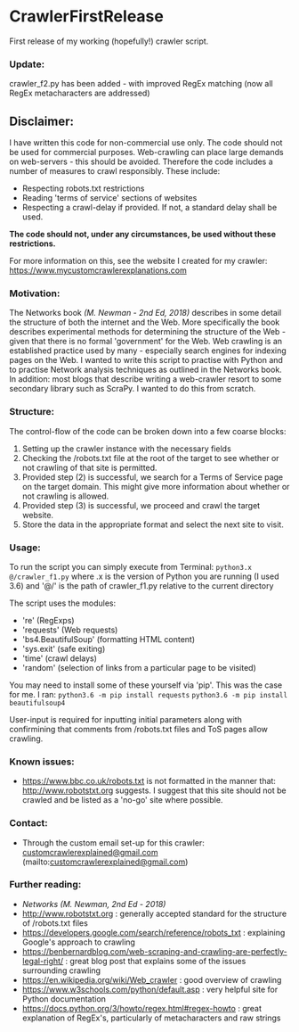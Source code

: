 # CrawlerFirstRelease
First release of my working (hopefully!) crawler script.

### Update:
crawler_f2.py has been added - with improved RegEx matching (now all RegEx metacharacters are addressed)

## **Disclaimer**:

I have written this code for non-commercial use only.
The code should not be used for commercial purposes.
Web-crawling can place large demands on web-servers - this should be avoided.
Therefore the code includes a number of measures to crawl responsibly.
These include:
- Respecting robots.txt restrictions
- Reading 'terms of service' sections of websites
- Respecting a crawl-delay if provided. If not, a standard delay shall be used.

**The code should not, under any circumstances, be used without these restrictions.**

For more information on this, see the website I created for my crawler: https://www.mycustomcrawlerexplanations.com

### Motivation:

The Networks book *(M. Newman - 2nd Ed, 2018)* describes in some detail the structure of both the internet and the Web.
More specifically the book describes experimental methods for determining the structure of the Web - given that there is no formal 'government' for the Web.
Web crawling is an established practice used by many - especially search engines for indexing pages on the Web.
I wanted to write this script to practise with Python and to practise Network analysis techniques as outlined in the Networks book.
In addition: most blogs that describe writing a web-crawler resort to some secondary library such as ScraPy. I wanted to do this from scratch.


### Structure:
The control-flow of the code can be broken down into a few coarse blocks:
1) Setting up the crawler instance with the necessary fields
2) Checking the /robots.txt file at the root of the target to see whether or not crawling of that site is permitted.
3) Provided step (2) is successful, we search for a Terms of Service page on the target domain. This might give more information about whether or not crawling is allowed.
4) Provided step (3) is successful, we proceed and crawl the target website.
5) Store the data in the appropriate format and select the next site to visit.

### Usage:
To run the script you can simply execute from Terminal:
`python3.x @/crawler_f1.py` where .x is the version of Python you are running (I used 3.6) and '@/' is the path of crawler_f1.py relative to the current directory

The script uses the modules: 
* 're' (RegExps)
* 'requests' (Web requests)
* 'bs4.BeautifulSoup' (formatting HTML content)
* 'sys.exit' (safe exiting)
* 'time' (crawl delays)
* 'random' (selection of links from a particular page to be visited)

You may need to install some of these yourself via 'pip'. This was the case for me. I ran:
`python3.6 -m pip install requests`
`python3.6 -m pip install beautifulsoup4`

User-input is required for inputting initial parameters along with confirmining that comments from /robots.txt files and ToS pages allow crawling.

### Known issues:
- https://www.bbc.co.uk/robots.txt is not formatted in the manner that: http://www.robotstxt.org suggests. I suggest that this site should not be crawled and be listed as a 'no-go' site where possible.

### Contact:
- Through the custom email set-up for this crawler: customcrawlerexplained@gmail.com (mailto:customcrawlerexplained@gmail.com)

### Further reading:
- *Networks (M. Newman, 2nd Ed - 2018)*
- http://www.robotstxt.org : generally accepted standard for the structure of /robots.txt files
- https://developers.google.com/search/reference/robots_txt : explaining Google's approach to crawling
- https://benbernardblog.com/web-scraping-and-crawling-are-perfectly-legal-right/ : great blog post that explains some of the issues surrounding crawling
- https://en.wikipedia.org/wiki/Web_crawler : good overview of crawling
- https://www.w3schools.com/python/default.asp : very helpful site for Python documentation
- https://docs.python.org/3/howto/regex.html#regex-howto : great explanation of RegEx's, particularly of metacharacters and raw strings


